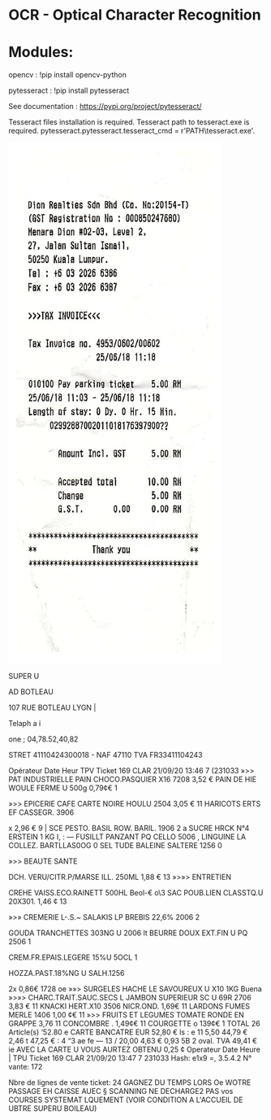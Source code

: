 # OCR - Optical Character Recognition

# Modules:
opencv : !pip install opencv-python

pytesseract : !pip install pytesseract

See documentation :
https://pypi.org/project/pytesseract/

Tesseract files installation is required.
Tesseract path to tesseract.exe is required.
pytesseract.pytesseract.tesseract_cmd = r'PATH\tesseract.exe'.

 ![alt text](https://github.com/MathieuDecline/PRD_LB/blob/main/OCR/X51008123476.jpg) 

SUPER U

AD BOTLEAU

107 RUE BOTLEAU
LYGN |

Telaph a i

one ; 04,78.52,40,82

STRET 41110424300018 - NAF 47110
TVA FR33411104243


Opérateur Date Heur TPV Ticket
169 CLAR 21/09/20 13:46 7 (231033
»>> PAT INDUSTRIELLE
PAIN CHOCO.PASQUIER X16 7208 3,52 €
PAIN DE HIE WOULE FERME U 500g 0,79¢€ 1

»>> EPICERIE
CAFE CARTE NOIRE HOULU 2504 3,05 € 11
HARICOTS ERTS EF CASSEGR. 3906

x 2,96 € 9
| SCE PESTO. BASIL ROW. BARIL. 1906 2
a SUCRE HRCK N°4 ERSTEIN 1 KG I,
: — FUSILLT PANZANT PQ CELLO 5006 \,
LINGUINE LA COLLEZ. BARTLLAS0OG 0
SEL TUDE BALEINE SALTERE 1256 0

»>> BEAUTE SANTE

DCH. VERU/CITR.P/MARSE ILL. 250ML 1,88 € 13
»>»> ENTRETIEN

CREHE VAISS.ECO.RAINETT 500HL Beol-€ o\3
SAC POUB.LIEN CLASSTQ.U 20X301. 1,46 ¢ 13

»>» CREMERIE L-.S.~
SALAKIS LP BREBIS 22,6% 2006 2

GOUDA TRANCHETTES 303NG U 2006 lt
BEURRE DOUX EXT.FIN U PQ 2506 1

CREM.FR.EPAIS.LEGERE 15%U 5OCL 1

HOZZA.PAST.18%NG U SALH.1256


2x 0,86€ 1728 oe
»»> SURGELES
HACHE LE SAVOUREUX U X10 1KG Buena
»>»> CHARC.TRAIT.SAUC.SECS L
JAMBON SUPERIEUR SC U 69R 2706 3,83 € 11
KNACKI HERT.X10 3506 NICR.OND. 1,69€ 11
LARDONS FUMES MERLE 1406 1,00 ¢€ 11
»>> FRUITS ET LEGUMES
TOMATE RONDE EN GRAPPE 3,76 11
CONCOMBRE . 1,49¢€ 11
COURGETTE o 139¢€ 1
TOTAL 26 Article(s) ‘52.80 e
CARTE BANCATRE EUR 52,80 € ls : e
11 5,50 44,79 € 2,46 t 47,25 € : 4 “3 ae fe —
13 / 20,00 4,63 € 0,93 5B 2
oval. TVA 49,41 € ie
AVEC LA CARTE U VOUS AURTEZ OBTENU
0,25 ¢
Operateur Date Heure | TPU Ticket
169 CLAR 21/09/20 13:47 7 231033
Hash: e1x9 =, 3.5.4.2 N° vante: 172

Nbre de lignes de vente ticket: 24
GAGNEZ DU TEMPS LORS Oe WOTRE
PASSAGE EH CAISSE AUEC § SCANNING
NE DECHARGE2 PAS vos COURSES
SYSTEMAT LQUEMENT (VOIR CONDITION A
L'ACCUEIL DE UBTRE SUPERU BOILEAU)





